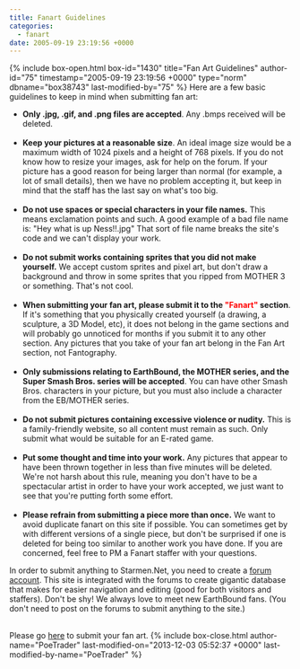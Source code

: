 ```yaml
---
title: Fanart Guidelines
categories:
  - fanart
date: 2005-09-19 23:19:56 +0000
---
```

{% include box-open.html box-id="1430" title="Fan Art Guidelines" author-id="75" timestamp="2005-09-19 23:19:56 +0000" type="norm" dbname="box38743" last-modified-by="75" %}
Here are a few basic guidelines to keep in mind when submitting fan art:<br />
<ul>
<li><b>Only .jpg, .gif, and .png files are accepted</b>. Any .bmps received will be deleted.</li><br />
<li><b>Keep your pictures at a reasonable size</b>. An ideal image size would be a maximum width of 1024 pixels and a height of 768 pixels. If you do not know how to resize your images, ask for help on the forum. If your picture has a good reason for being larger than normal (for example, a lot of small details), then we have no problem accepting it, but keep in mind that the staff has the last say on what's too big.</li><br />
<li><b>Do not use spaces or special characters in your file names.</b> This means exclamation points and such. A good example of a bad file name is: "Hey what is up Ness!!.jpg" That sort of file name breaks the site's code and we can't display your work.</li><br />
<li><b>Do not submit works containing sprites that you did not make yourself.</b> We accept custom sprites and pixel art, but don't draw a background and throw in some sprites that you ripped from MOTHER 3 or something. That's not cool.</li><br />
<li><b>When submitting your fan art, please submit it to the <font color="red">"Fanart"</font> section</b>. If it's something that you physically created yourself (a drawing, a sculpture, a 3D Model, etc), it does not belong in the game sections and will probably go unnoticed for months if you submit it to any other section. Any pictures that you take of your fan art belong in the Fan Art section, not Fantography.</li><br />
<li><b>Only submissions relating to EarthBound, the MOTHER series, and the Super Smash Bros. series will be accepted</b>. You can have other Smash Bros. characters in your picture, but you must also include a character from the EB/MOTHER series.</li><br />
<li><b>Do not submit pictures containing excessive violence or nudity.</b> This is a family-friendly website, so all content must remain as such. Only submit what would be suitable for an E-rated game.</li><br />
<li><b>Put some thought and time into your work.</b> Any pictures that appear to have been thrown together in less than five minutes will be deleted. We're not harsh about this rule, meaning you don't have to be a spectacular artist in order to have your work accepted, we just want to see that you're putting forth some effort.</li><br />
<li><b>Please refrain from submitting a piece more than once.</b>  We want to avoid duplicate fanart on this site if possible.  You can sometimes get by with different versions of a single piece, but don't be surprised if one is deleted for being too similar to another work you have done.  If you are concerned, feel free to PM a Fanart staffer with your questions.</li>
</ul>

In order to submit anything to Starmen.Net, you need to create a <a href="http://forum.starmen.net/">forum account</a>. This site is integrated with the forums to create gigantic database that makes for easier navigation and editing (good for both visitors and staffers). Don't be shy!  We always love to meet new EarthBound fans. (You don't need to post on the forums to submit anything to the site.)<br /><br />

Please go <a href="http://starmen.net/submit/">here</a> to submit your fan art.
{% include box-close.html author-name="PoeTrader" last-modified-on="2013-12-03 05:52:37 +0000" last-modified-by-name="PoeTrader" %}
